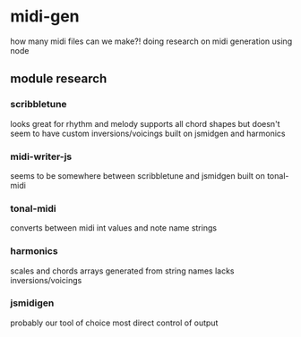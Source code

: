 # midi-gen
how many midi files can we make?!
doing research on midi generation using node

## module research

### scribbletune
looks great for rhythm and melody
supports all chord shapes but doesn't seem to have custom inversions/voicings
built on jsmidgen and harmonics

### midi-writer-js
seems to be somewhere between scribbletune and jsmidgen
built on tonal-midi

### tonal-midi
converts between midi int values and note name strings

### harmonics
scales and chords arrays generated from string names
lacks inversions/voicings

### jsmidigen
probably our tool of choice
most direct control of output
